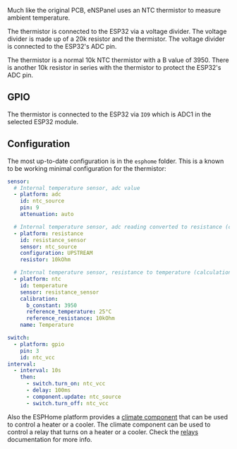 Much like the original PCB, eNSPanel uses an NTC thermistor to measure ambient temperature.

The thermistor is connected to the ESP32 via a voltage divider. The voltage divider is made up of a 20k resistor and the thermistor. The voltage divider is connected to the ESP32's ADC pin.

The thermistor is a normal 10k NTC thermistor with a B value of 3950. There is another 10k resistor in series with the thermistor to protect the ESP32's ADC pin.

## GPIO

The thermistor is connected to the ESP32 via `IO9` which is ADC1 in the selected ESP32 module.

## Configuration

The most up-to-date configuration is in the `esphome` folder. This is a known to be working minimal configuration for the thermistor:

```yaml
sensor:
  # Internal temperature sensor, adc value
  - platform: adc
    id: ntc_source
    pin: 9
    attenuation: auto

  # Internal temperature sensor, adc reading converted to resistance (calculation)
  - platform: resistance
    id: resistance_sensor
    sensor: ntc_source
    configuration: UPSTREAM
    resistor: 10kOhm

  # Internal temperature sensor, resistance to temperature (calculation)
  - platform: ntc
    id: temperature
    sensor: resistance_sensor
    calibration:
      b_constant: 3950
      reference_temperature: 25°C
      reference_resistance: 10kOhm
    name: Temperature

switch:
  - platform: gpio
    pin: 3
    id: ntc_vcc
interval:
  - interval: 10s
    then:
      - switch.turn_on: ntc_vcc
      - delay: 100ms
      - component.update: ntc_source
      - switch.turn_off: ntc_vcc
```

Also the ESPHome platform provides a [climate component](https://esphome.io/components/climate/index.html) that can be used to control a heater or a cooler. The climate component can be used to control a relay that turns on a heater or a cooler. Check the [relays](relays.md) documentation for more info.
